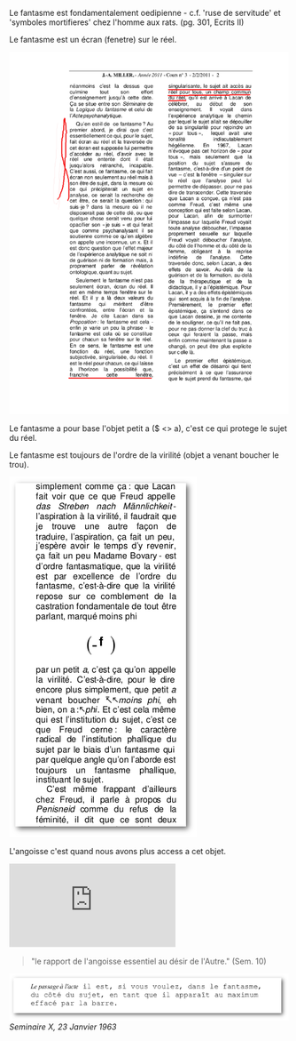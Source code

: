 Le fantasme est fondamentalement oedipienne - c.f. 'ruse de servitude' et 'symboles mortifieres' chez l'homme aux rats. (pg. 301, Ecrits II)

Le fantasme est un écran (fenetre) sur le réel.

![](/img/lun-tout-seul.png)

Le fantasme a pour base l'objet petit a ($ <> a), c'est ce qui protege le sujet du réel.

Le fantasme est toujours de l'ordre de la virilité (objet a venant boucher le trou).

![](/img/virilite.png)
 
L'angoisse c'est quand nous avons plus access a cet objet.

![](https://www.cairn.info/loadimg.php?FILE=CLA/CLA_026/CLA_026_0059/img001.jpg)

>"le rapport de l'angoisse essentiel au désir de l'Autre." (Sem. 10)

![](/img/embarassfantasme.png)
*Seminaire X, 23 Janvier 1963*
